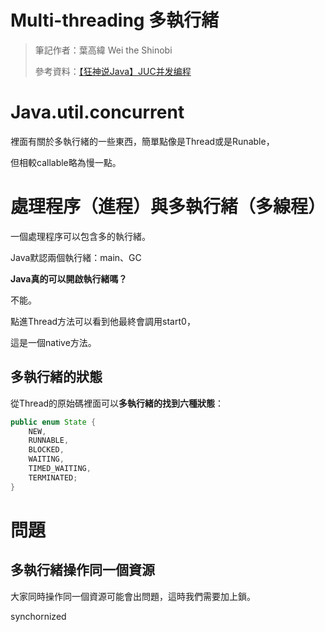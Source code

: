 # Multi-threading 多執行緒

> 筆記作者：葉高緯 Wei the Shinobi
>
> 參考資料：[【狂神说Java】JUC并发编程](https://www.bilibili.com/video/BV1B7411L7tE?p=1)

# Java.util.concurrent

裡面有關於多執行緒的一些東西，簡單點像是Thread或是Runable，

但相較callable略為慢一點。

# 處理程序（進程）與多執行緒（多線程）

一個處理程序可以包含多的執行緒。

Java默認兩個執行緒：main、GC

**Java真的可以開啟執行緒嗎？**

不能。

點進Thread方法可以看到他最終會調用start0，

這是一個native方法。

## 多執行緒的狀態 

從Thread的原始碼裡面可以**多執行緒的找到六種狀態**：

```java
public enum State {
    NEW,
    RUNNABLE,
    BLOCKED,
    WAITING,
    TIMED_WAITING,
    TERMINATED;
}
```



#  問題

## 多執行緒操作同一個資源

大家同時操作同一個資源可能會出問題，這時我們需要加上鎖。

synchornized 